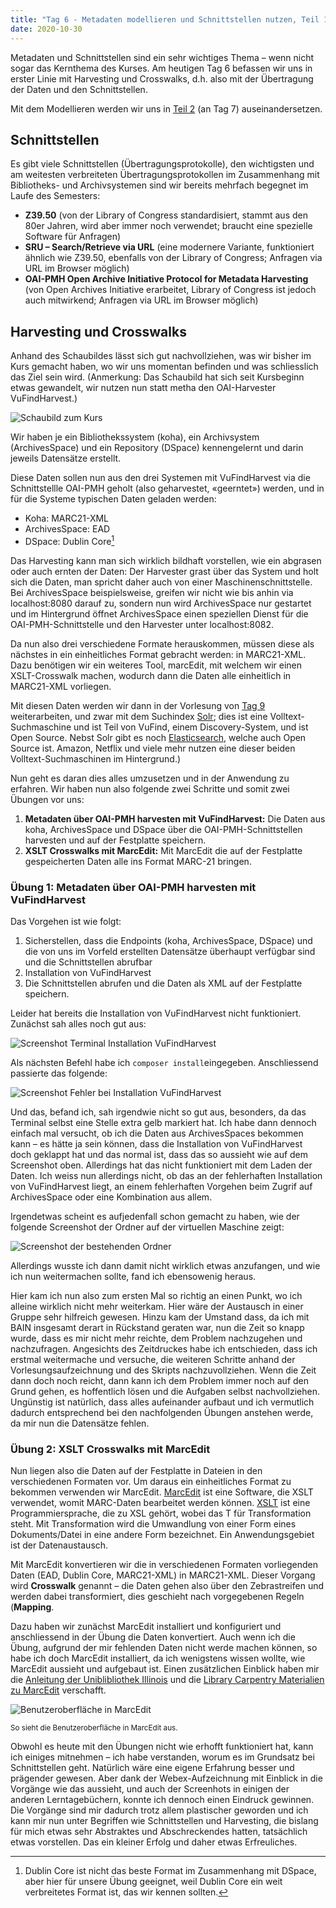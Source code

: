 ```yaml
---
title: "Tag 6 - Metadaten modellieren und Schnittstellen nutzen, Teil 1"
date: 2020-10-30
---
```


Metadaten und Schnittstellen sind ein sehr wichtiges Thema – wenn nicht sogar das Kernthema des Kurses. Am heutigen Tag 6 befassen wir uns in erster Linie mit Harvesting und Crosswalks, d.h. also mit der Übertragung der Daten und den Schnittstellen.

Mit dem Modellieren werden wir uns in [Teil 2](https://thanjoan.github.io/lerntagebuch_bain/2020/11/20/tag-7.html) (an Tag 7) auseinandersetzen.


## Schnittstellen
Es gibt viele Schnittstellen (Übertragungsprotokolle), den wichtigsten und am weitesten verbreiteten Übertragungsprotokollen im Zusammenhang mit Bibliotheks- und Archivsystemen sind wir bereits mehrfach begegnet im Laufe des Semesters:

- **Z39.50** (von der Library of Congress standardisiert, stammt aus den 80er Jahren, wird aber immer noch verwendet; braucht eine spezielle Software für Anfragen)
- **SRU – Search/Retrieve via URL** (eine modernere Variante, funktioniert ähnlich wie Z39.50, ebenfalls von der Library of Congress; Anfragen via URL im Browser möglich)
- **OAI-PMH Open Archive Initiative Protocol for Metadata Harvesting** (von Open Archives Initiative erarbeitet, Library of Congress ist jedoch auch mitwirkend; Anfragen via URL im Browser möglich)


## Harvesting und Crosswalks
Anhand des Schaubildes lässt sich gut nachvollziehen, was wir bisher im Kurs gemacht haben, wo wir uns momentan befinden und was schliesslich das Ziel sein wird. (Anmerkung: Das Schaubild hat sich seit Kursbeginn etwas gewandelt, wir nutzen nun statt metha den OAI-Harvester VuFindHarvest.)

![Schaubild zum Kurs](https://pad.gwdg.de/uploads/upload_7e00c288f56ba6de0880e9cfc64b2c0d.png)

Wir haben je ein Bibliothekssystem (koha), ein Archivsystem (ArchivesSpace) und ein Repository (DSpace) kennengelernt und darin jeweils Datensätze erstellt. 

Diese Daten sollen nun aus den drei Systemen mit VuFindHarvest via die Schnittstellle OAI-PMH geholt (also geharvestet, «geerntet») werden, und in für die Systeme typischen Daten geladen werden:
- Koha: MARC21-XML
- ArchivesSpace: EAD
- DSpace: Dublin Core[^1]

Das Harvesting kann man sich wirklich bildhaft vorstellen, wie ein abgrasen oder auch ernten der Daten: Der Harvester grast über das System und holt sich die Daten, man spricht daher auch von einer Maschinenschnittstelle. Bei ArchivesSpace beispielsweise, greifen wir nicht wie bis anhin via localhost:8080 darauf zu, sondern nun wird ArchivesSpace nur gestartet und im Hintergrund öffnet ArchivesSpace einen speziellen Dienst für die OAI-PMH-Schnittstelle und den Harvester unter localhost:8082.

Da nun also drei verschiedene Formate herauskommen, müssen diese als nächstes in ein einheitliches Format gebracht werden: in MARC21-XML. Dazu benötigen wir ein weiteres Tool, marcEdit, mit welchem wir einen XSLT-Crosswalk machen, wodurch dann die Daten alle einheitlich in MARC21-XML vorliegen.

Mit diesen Daten werden wir dann in der Vorlesung von [Tag 9](https://thanjoan.github.io/lerntagebuch_bain/2020/12/11/tag-9.html) weiterarbeiten, und zwar mit dem Suchindex [Solr](https://lucene.apache.org/solr/); dies ist eine Volltext-Suchmaschine und ist Teil von VuFind, einem Discovery-System, und ist Open Source. Nebst Solr gibt es noch [Elasticsearch](https://www.elastic.co/de/what-is/elasticsearch), welche auch Open Source ist. Amazon, Netflix und viele mehr nutzen eine dieser beiden Volltext-Suchmaschinen im Hintergrund.)

[^1]: Dublin Core ist nicht das beste Format im Zusammenhang mit DSpace, aber hier für unsere Übung geeignet, weil Dublin Core ein weit verbreitetes Format ist, das wir kennen sollten.

Nun geht es daran dies alles umzusetzen und in der Anwendung zu erfahren. Wir haben nun also folgende zwei Schritte und somit zwei Übungen vor uns:
1. **Metadaten über OAI-PMH harvesten mit VuFindHarvest:** Die Daten aus koha, ArchivesSpace und DSpace über die OAI-PMH-Schnittstellen harvesten und auf der Festplatte speichern.
2. **XSLT Crosswalks mit MarcEdit:** Mit MarcEdit die auf der Festplatte gespeicherten Daten alle ins Format MARC-21 bringen.


### Übung 1: Metadaten über OAI-PMH harvesten mit VuFindHarvest
Das Vorgehen ist wie folgt:
1. Sicherstellen, dass die Endpoints (koha, ArchivesSpace, DSpace) und die von uns im Vorfeld erstellten Datensätze überhaupt verfügbar sind und die Schnittstellen abrufbar
2. Installation von VuFindHarvest
3. Die Schnittstellen abrufen und die Daten als XML auf der Festplatte speichern.

Leider hat bereits die Installation von VuFindHarvest nicht funktioniert. Zunächst sah alles noch gut aus: 

![Screenshot Terminal Installation VuFindHarvest](https://pad.gwdg.de/uploads/upload_a8e037dfa1ac0f1f4b0a1f6d6a8874fd.png)

Als nächsten Befehl habe ich `composer install`eingegeben. Anschliessend passierte das folgende:

![Screenshot Fehler bei Installation VuFindHarvest](https://pad.gwdg.de/uploads/upload_253fa8ec582a1a6d31fccd7d296b768e.png)

Und das, befand ich, sah irgendwie nicht so gut aus, besonders, da das Terminal selbst eine Stelle extra gelb markiert hat. Ich habe dann dennoch einfach mal versucht, ob ich die Daten aus ArchivesSpaces bekommen kann – es hätte ja sein können, dass die Installation von VuFindHarvest doch geklappt hat und das normal ist, dass das so aussieht wie auf dem Screenshot oben. Allerdings hat das nicht funktioniert mit dem Laden der Daten. Ich weiss nun allerdings nicht, ob das an der fehlerhaften Installation von VuFindHarvest liegt, an einem fehlerhaften Vorgehen beim Zugrif auf ArchivesSpace oder eine Kombination aus allem.

Irgendetwas scheint es aufjedenfall schon gemacht zu haben, wie der folgende Screenshot der Ordner auf der virtuellen Maschine zeigt:

![Screenshot der bestehenden Ordner](https://pad.gwdg.de/uploads/upload_5913ddfb7999df2533b42e2c67b554ad.png)

Allerdings wusste ich dann damit nicht wirklich etwas anzufangen, und wie ich nun weitermachen sollte, fand ich ebensowenig heraus.

Hier kam ich nun also zum ersten Mal so richtig an einen Punkt, wo ich alleine wirklich nicht mehr weiterkam. Hier wäre der Austausch in einer Gruppe sehr hilfreich gewesen. Hinzu kam der Umstand dass, da ich mit BAIN insgesamt derart in Rückstand geraten war, nun die Zeit so knapp wurde, dass es mir nicht mehr reichte, dem Problem nachzugehen und nachzufragen. Angesichts des Zeitdruckes habe ich entschieden, dass ich erstmal weitermache und versuche, die weiteren Schritte anhand der Vorlesungsaufzeichnung und des Skripts nachzuvollziehen. Wenn die Zeit dann doch noch reicht, dann kann ich dem Problem immer noch auf den Grund gehen, es hoffentlich lösen und die Aufgaben selbst nachvollziehen. Ungünstig ist natürlich, dass alles aufeinander aufbaut und ich vermutlich dadurch entsprechend bei den nachfolgenden Übungen anstehen werde, da mir nun die Datensätze fehlen.

### Übung 2: XSLT Crosswalks mit MarcEdit
Nun liegen also die Daten auf der Festplatte in Dateien in den verschiedenen Formaten vor. Um daraus ein einheitliches Format zu bekommen verwenden wir MarcEdit. [MarcEdit](https://marcedit.reeset.net/) ist eine Software, die XSLT verwendet, womit MARC-Daten bearbeitet werden können. [XSLT](https://de.wikipedia.org/wiki/XSL_Transformation) ist eine Programmiersprache, die zu XSL gehört, wobei das T für Transformation steht. Mit Transformation wird die Umwandlung von einer Form eines Dokuments/Datei in eine andere Form bezeichnet. Ein Anwendungsgebiet ist der Datenaustausch.

Mit MarcEdit konvertieren wir die in verschiedenen Formaten vorliegenden Daten (EAD, Dublin Core, MARC21-XML) in MARC21-XML. Dieser Vorgang wird **Crosswalk** genannt – die Daten gehen also über den Zebrastreifen und werden dabei transformiert, dies geschieht nach vorgegebenen Regeln (**Mapping**. 

Dazu haben wir zunächst MarcEdit installiert und konfiguriert und anschliessend in der Übung die Daten konvertiert. Auch wenn ich die Übung, aufgrund der mir fehlenden Daten nicht werde machen können, so habe ich doch MarcEdit installiert, da ich wenigstens wissen wollte, wie MarcEdit aussieht und aufgebaut ist. Einen zusätzlichen Einblick haben mir die [Anleitung der Uniblibliothek Illinois](https://guides.library.illinois.edu/c.php?g=463460&p=3168159) und die [Library Carpentry Materialien zu MarcEdit](https://librarycarpentry.org/lc-marcedit/01-introduction/index.html) verschafft.


![Benutzeroberfläche in MarcEdit](https://pad.gwdg.de/uploads/upload_2ff5533e2c9e249d1fd603a99f33ecd9.png)

<small>So sieht die Benutzeroberfläche in MarcEdit aus.</small>

Obwohl es heute mit den Übungen nicht wie erhofft funktioniert hat, kann ich einiges mitnehmen – ich habe verstanden, worum es im Grundsatz bei Schnittstellen geht. Natürlich wäre eine eigene Erfahrung besser und prägender gewesen. Aber dank der Webex-Aufzeichnung mit Einblick in die Vorgänge wie das aussieht, und auch der Screenhots in einigen der anderen Lerntagebüchern, konnte ich dennoch einen Eindruck gewinnen. Die Vorgänge sind mir dadurch trotz allem plastischer geworden und ich kann mir nun unter Begriffen wie Schnittstellen und Harvesting, die bislang für mich etwas sehr Abstraktes und Abschreckendes hatten, tatsächlich etwas vorstellen. Das ein kleiner Erfolg und daher etwas Erfreuliches.



